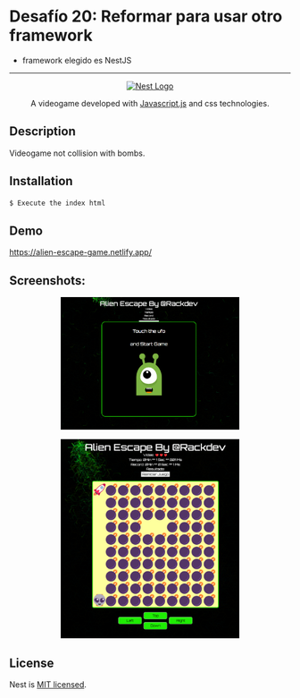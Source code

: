 # Desafío 20: Reformar para usar otro framework

- framework elegido es NestJS

----

<p align="center">
  <a href="http://nestjs.com/" target="blank"><img src="https://upload.wikimedia.org/wikipedia/commons/thumb/9/99/Unofficial_JavaScript_logo_2.svg/480px-Unofficial_JavaScript_logo_2.svg.png" width="120" alt="Nest Logo" /></a>
</p>


  <p align="center">A videogame developed with <a href="https://www.ecma-international.org/" target="_blank">Javascript.js</a> and css technologies.</p>
    <p align="center">

</p>
  <!--[![Backers on Open Collective](https://opencollective.com/nest/backers/badge.svg)](https://opencollective.com/nest#backer)
  [![Sponsors on Open Collective](https://opencollective.com/nest/sponsors/badge.svg)](https://opencollective.com/nest#sponsor)-->

## Description

Videogame not collision with bombs.

## Installation

```bash
$ Execute the index html
```

## Demo

<a href="https://www.npmjs.com/~nestjscore" target="_blank">https://alien-escape-game.netlify.app/</a>


## Screenshots:

<p align="center">
  <a href="https://alien-escape-game.netlify.app/" target="blank"><img src="./image_01.png" width="320" alt="Screen" /></a>
</p>

<p align="center">
  <a href="https://alien-escape-game.netlify.app/" target="blank"><img src="./image_02.png" width="320" alt="Screen" /></a>
</p>



## License

Nest is [MIT licensed](LICENSE).